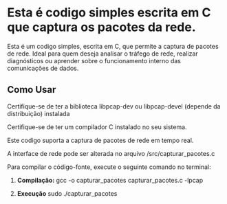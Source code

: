 # Esta é codigo simples escrita em C que captura os pacotes da rede.
Esta é um codigo simples, escrita em C, que permite a captura de pacotes de rede.
Ideal para quem deseja analisar o tráfego de rede, realizar diagnósticos ou aprender sobre o funcionamento interno das comunicações de dados.

## Como Usar
Certifique-se de ter a biblioteca libpcap-dev ou libpcap-devel (depende da distribuição) instalada

Certifique-se de ter um compilador C instalado no seu sistema.

Este codigo suporta a captura de pacotes de rede em tempo real.

A interface de rede pode ser alterada no arquivo /src/capturar_pacotes.c

Para compilar o código-fonte, execute o seguinte comando no terminal:
1. **Compilação:**
   gcc -o capturar_pacotes capturar_pacotes.c -lpcap

3. **Execução**
   sudo ./capturar_pacotes
